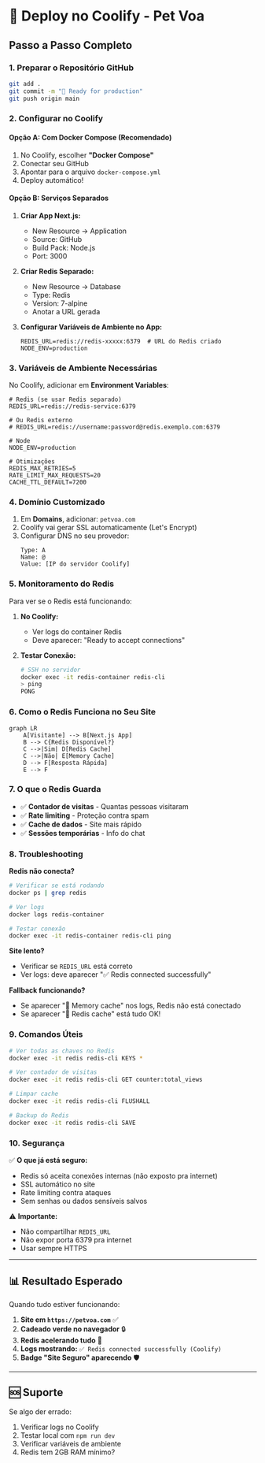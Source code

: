 # 🚀 Deploy no Coolify - Pet Voa

## Passo a Passo Completo

### 1. **Preparar o Repositório GitHub**
```bash
git add .
git commit -m "🚀 Ready for production"
git push origin main
```

### 2. **Configurar no Coolify**

#### **Opção A: Com Docker Compose (Recomendado)**
1. No Coolify, escolher **"Docker Compose"**
2. Conectar seu GitHub
3. Apontar para o arquivo `docker-compose.yml`
4. Deploy automático!

#### **Opção B: Serviços Separados**
1. **Criar App Next.js:**
   - New Resource → Application
   - Source: GitHub
   - Build Pack: Node.js
   - Port: 3000

2. **Criar Redis Separado:**
   - New Resource → Database
   - Type: Redis
   - Version: 7-alpine
   - Anotar a URL gerada

3. **Configurar Variáveis de Ambiente no App:**
   ```
   REDIS_URL=redis://redis-xxxxx:6379  # URL do Redis criado
   NODE_ENV=production
   ```

### 3. **Variáveis de Ambiente Necessárias**

No Coolify, adicionar em **Environment Variables**:

```env
# Redis (se usar Redis separado)
REDIS_URL=redis://redis-service:6379

# Ou Redis externo
# REDIS_URL=redis://username:password@redis.exemplo.com:6379

# Node
NODE_ENV=production

# Otimizações
REDIS_MAX_RETRIES=5
RATE_LIMIT_MAX_REQUESTS=20
CACHE_TTL_DEFAULT=7200
```

### 4. **Domínio Customizado**

1. Em **Domains**, adicionar: `petvoa.com`
2. Coolify vai gerar SSL automaticamente (Let's Encrypt)
3. Configurar DNS no seu provedor:
   ```
   Type: A
   Name: @
   Value: [IP do servidor Coolify]
   ```

### 5. **Monitoramento do Redis**

Para ver se o Redis está funcionando:

1. **No Coolify:**
   - Ver logs do container Redis
   - Deve aparecer: "Ready to accept connections"

2. **Testar Conexão:**
   ```bash
   # SSH no servidor
   docker exec -it redis-container redis-cli
   > ping
   PONG
   ```

### 6. **Como o Redis Funciona no Seu Site**

```mermaid
graph LR
    A[Visitante] --> B[Next.js App]
    B --> C{Redis Disponível?}
    C -->|Sim| D[Redis Cache]
    C -->|Não| E[Memory Cache]
    D --> F[Resposta Rápida]
    E --> F
```

### 7. **O que o Redis Guarda**

- ✅ **Contador de visitas** - Quantas pessoas visitaram
- ✅ **Rate limiting** - Proteção contra spam
- ✅ **Cache de dados** - Site mais rápido
- ✅ **Sessões temporárias** - Info do chat

### 8. **Troubleshooting**

**Redis não conecta?**
```bash
# Verificar se está rodando
docker ps | grep redis

# Ver logs
docker logs redis-container

# Testar conexão
docker exec -it redis-container redis-cli ping
```

**Site lento?**
- Verificar se `REDIS_URL` está correto
- Ver logs: deve aparecer "✅ Redis connected successfully"

**Fallback funcionando?**
- Se aparecer "💾 Memory cache" nos logs, Redis não está conectado
- Se aparecer "🚀 Redis cache" está tudo OK!

### 9. **Comandos Úteis**

```bash
# Ver todas as chaves no Redis
docker exec -it redis redis-cli KEYS *

# Ver contador de visitas
docker exec -it redis redis-cli GET counter:total_views

# Limpar cache
docker exec -it redis redis-cli FLUSHALL

# Backup do Redis
docker exec -it redis redis-cli SAVE
```

### 10. **Segurança**

✅ **O que já está seguro:**
- Redis só aceita conexões internas (não exposto pra internet)
- SSL automático no site
- Rate limiting contra ataques
- Sem senhas ou dados sensíveis salvos

⚠️ **Importante:**
- Não compartilhar `REDIS_URL` 
- Não expor porta 6379 pra internet
- Usar sempre HTTPS

---

## 📊 Resultado Esperado

Quando tudo estiver funcionando:

1. **Site em `https://petvoa.com`** ✅
2. **Cadeado verde no navegador** 🔒
3. **Redis acelerando tudo** 🚀
4. **Logs mostrando:** `✅ Redis connected successfully (Coolify)`
5. **Badge "Site Seguro" aparecendo** 🛡️

---

## 🆘 Suporte

Se algo der errado:
1. Verificar logs no Coolify
2. Testar local com `npm run dev`
3. Verificar variáveis de ambiente
4. Redis tem 2GB RAM mínimo?